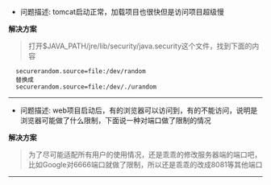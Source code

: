 - 问题描述: tomcat启动正常，加载项目也很快但是访问项目超级慢

**解决方案**
> 打开$JAVA_PATH/jre/lib/security/java.security这个文件，找到下面的内容

```
  securerandom.source=file:/dev/random
  替换成  
  securerandom.source=file:/dev/./urandom
```
---
- 问题描述: web项目启动后，有的浏览器可以访问到，有的不能访问，说明是浏览器可能做了什么限制，下面说一种对端口做了限制的情况

**解决方案**
> 为了尽可能适配所有用户的使用情况，还是乖乖的修改服务器端的端口吧，比如Google对6666端口就做了限制，所以还是乖乖的改成8081等其他端口
---
